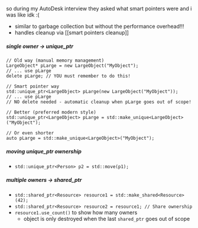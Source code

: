 so during my AutoDesk interview they asked what smart pointers were and i was like idk :(

- similar to garbage collection but without the performance overhead!!!
- handles cleanup via [[smart pointers cleanup]]
##### single owner -> unique_ptr
```
// Old way (manual memory management)
LargeObject* pLarge = new LargeObject("MyObject");
// ... use pLarge
delete pLarge; // YOU must remember to do this!

// Smart pointer way
std::unique_ptr<LargeObject> pLarge(new LargeObject("MyObject"));
// ... use pLarge
// NO delete needed - automatic cleanup when pLarge goes out of scope!

// Better (preferred modern style)
std::unique_ptr<LargeObject> pLarge = std::make_unique<LargeObject>("MyObject");

// Or even shorter
auto pLarge = std::make_unique<LargeObject>("MyObject");
```
##### moving unique_ptr ownership
- `std::unique_ptr<Person> p2 = std::move(p1);`

##### multiple owners -> shared_ptr
- `std::shared_ptr<Resource> resource1 = std::make_shared<Resource>(42);`
- `std::shared_ptr<Resource> resource2 = resource1; // Share ownership`
- `resource1.use_count()` to show how many owners
	- object is only destroyed when the last `shared_ptr` goes out of scope